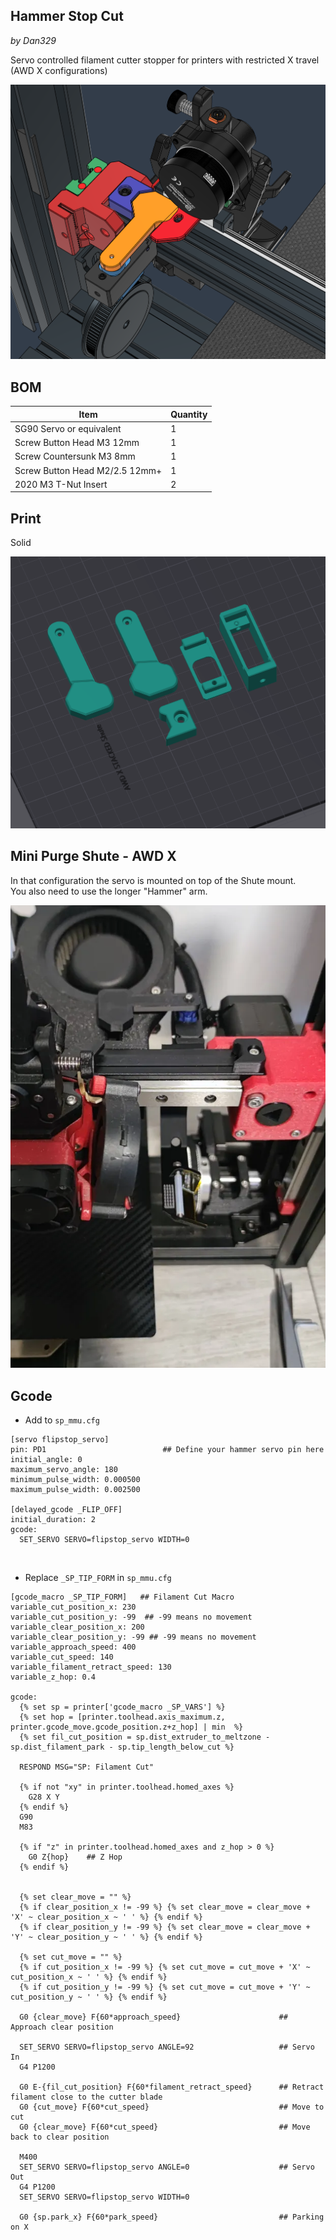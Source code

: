 
## Hammer Stop Cut
*by Dan329*

Servo controlled filament cutter stopper for printers with restricted X travel (AWD X configurations)

![](Images/1.png)



## BOM

Item | Quantity
-|- 
SG90 Servo or equivalent  | 1
Screw Button Head M3 12mm  | 1
Screw Countersunk M3 8mm  | 1
Screw Button Head M2/2.5 12mm+  | 1
2020 M3 T-Nut Insert   | 2



## Print

Solid

![](Images/2.png)

## Mini Purge Shute - AWD X

In that configuration the servo is mounted on top of the Shute mount.  
You also need to use the longer "Hammer" arm.

![](Images/3.png)


## Gcode

- Add to `sp_mmu.cfg`

```
[servo flipstop_servo]
pin: PD1                          ## Define your hammer servo pin here
initial_angle: 0
maximum_servo_angle: 180
minimum_pulse_width: 0.000500
maximum_pulse_width: 0.002500

[delayed_gcode _FLIP_OFF]
initial_duration: 2
gcode:
  SET_SERVO SERVO=flipstop_servo WIDTH=0
```

<br>

- Replace `_SP_TIP_FORM` in `sp_mmu.cfg`  

```
[gcode_macro _SP_TIP_FORM]   ## Filament Cut Macro
variable_cut_position_x: 230
variable_cut_position_y: -99  ## -99 means no movement
variable_clear_position_x: 200 
variable_clear_position_y: -99 ## -99 means no movement
variable_approach_speed: 400
variable_cut_speed: 140
variable_filament_retract_speed: 130
variable_z_hop: 0.4

gcode:  
  {% set sp = printer['gcode_macro _SP_VARS'] %}
  {% set hop = [printer.toolhead.axis_maximum.z, printer.gcode_move.gcode_position.z+z_hop] | min  %} 
  {% set fil_cut_position = sp.dist_extruder_to_meltzone - sp.dist_filament_park - sp.tip_length_below_cut %}
  
  RESPOND MSG="SP: Filament Cut"

  {% if not "xy" in printer.toolhead.homed_axes %}
    G28 X Y
  {% endif %}
  G90
  M83

  {% if "z" in printer.toolhead.homed_axes and z_hop > 0 %}
    G0 Z{hop}    ## Z Hop
  {% endif %}
  

  {% set clear_move = "" %}
  {% if clear_position_x != -99 %} {% set clear_move = clear_move + 'X' ~ clear_position_x ~ ' ' %} {% endif %}
  {% if clear_position_y != -99 %} {% set clear_move = clear_move + 'Y' ~ clear_position_y ~ ' ' %} {% endif %}

  {% set cut_move = "" %}
  {% if cut_position_x != -99 %} {% set cut_move = cut_move + 'X' ~ cut_position_x ~ ' ' %} {% endif %}
  {% if cut_position_y != -99 %} {% set cut_move = cut_move + 'Y' ~ cut_position_y ~ ' ' %} {% endif %}

  G0 {clear_move} F{60*approach_speed}                      ## Approach clear position
  
  SET_SERVO SERVO=flipstop_servo ANGLE=92                   ## Servo In
  G4 P1200
  
  G0 E-{fil_cut_position} F{60*filament_retract_speed}      ## Retract filament close to the cutter blade
  G0 {cut_move} F{60*cut_speed}                             ## Move to cut
  G0 {clear_move} F{60*cut_speed}                           ## Move back to clear position
  
  M400
  SET_SERVO SERVO=flipstop_servo ANGLE=0                    ## Servo Out
  G4 P1200
  SET_SERVO SERVO=flipstop_servo WIDTH=0

  G0 {sp.park_x} F{60*park_speed}                           ## Parking on X


```

